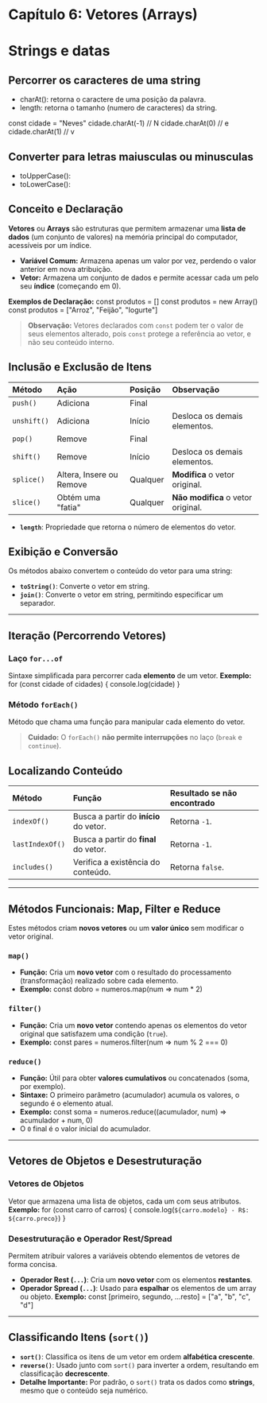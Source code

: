 # Capítulo 6: Vetores (Arrays)

# Strings e datas

## Percorrer os caracteres de uma string

- charAt(): retorna o caractere de uma posição da palavra.
- length: retorna o tamanho (numero de caracteres) da string.

const cidade = "Neves"
cidade.charAt(-1) // N
cidade.charAt(0) // e
cidade.charAt(1) // v

## Converter para letras maiusculas ou minusculas

- toUpperCase():
- toLowerCase():

## Conceito e Declaração

**Vetores** ou **Arrays** são estruturas que permitem armazenar uma **lista de dados** (um conjunto de valores) na memória principal do computador, acessíveis por um índice.

- **Variável Comum:** Armazena apenas um valor por vez, perdendo o valor anterior em nova atribuição.
- **Vetor:** Armazena um conjunto de dados e permite acessar cada um pelo seu **índice** (começando em 0).

**Exemplos de Declaração:**
const produtos = []
const produtos = new Array()
const produtos = ["Arroz", "Feijão", "Iogurte"]

> **Observação:** Vetores declarados com `const` podem ter o valor de seus elementos alterado, pois `const` protege a referência ao vetor, e não seu conteúdo interno.

## Inclusão e Exclusão de Itens

| Método      | Ação                     | Posição  | Observação                         |
| :---------- | :----------------------- | :------- | :--------------------------------- |
| `push()`    | Adiciona                 | Final    |                                    |
| `unshift()` | Adiciona                 | Início   | Desloca os demais elementos.       |
| `pop()`     | Remove                   | Final    |                                    |
| `shift()`   | Remove                   | Início   | Desloca os demais elementos.       |
| `splice()`  | Altera, Insere ou Remove | Qualquer | **Modifica** o vetor original.     |
| `slice()`   | Obtém uma "fatia"        | Qualquer | **Não modifica** o vetor original. |

- **`length`**: Propriedade que retorna o número de elementos do vetor.

## Exibição e Conversão

Os métodos abaixo convertem o conteúdo do vetor para uma string:

- **`toString()`**: Converte o vetor em string.
- **`join()`**: Converte o vetor em string, permitindo especificar um separador.

---

## Iteração (Percorrendo Vetores)

### Laço `for...of`

Sintaxe simplificada para percorrer cada **elemento** de um vetor.
**Exemplo:** for (const cidade of cidades) { console.log(cidade) }

### Método `forEach()`

Método que chama uma função para manipular cada elemento do vetor.

> **Cuidado:** O `forEach()` **não permite interrupções** no laço (`break` e `continue`).

## Localizando Conteúdo

| Método          | Função                                 | Resultado se não encontrado |
| :-------------- | :------------------------------------- | :-------------------------- |
| `indexOf()`     | Busca a partir do **início** do vetor. | Retorna `-1`.               |
| `lastIndexOf()` | Busca a partir do **final** do vetor.  | Retorna `-1`.               |
| `includes()`    | Verifica a existência do conteúdo.     | Retorna `false`.            |

---

## Métodos Funcionais: Map, Filter e Reduce

Estes métodos criam **novos vetores** ou um **valor único** sem modificar o vetor original.

### `map()`

- **Função:** Cria um **novo vetor** com o resultado do processamento (transformação) realizado sobre cada elemento.
- **Exemplo:** const dobro = numeros.map(num => num \* 2)

### `filter()`

- **Função:** Cria um **novo vetor** contendo apenas os elementos do vetor original que satisfazem uma condição (`true`).
- **Exemplo:** const pares = numeros.filter(num => num % 2 === 0)

### `reduce()`

- **Função:** Útil para obter **valores cumulativos** ou concatenados (soma, por exemplo).
- **Sintaxe:** O primeiro parâmetro (acumulador) acumula os valores, o segundo é o elemento atual.
- **Exemplo:** const soma = numeros.reduce((acumulador, num) => acumulador + num, 0)
- O `0` final é o valor inicial do acumulador.

---

## Vetores de Objetos e Desestruturação

### Vetores de Objetos

Vetor que armazena uma lista de objetos, cada um com seus atributos.
**Exemplo:** for (const carro of carros) { console.log(`${carro.modelo} - R$: ${carro.preco}`) }

### Desestruturação e Operador Rest/Spread

Permitem atribuir valores a variáveis obtendo elementos de vetores de forma concisa.

- **Operador Rest (`...`)**: Cria um **novo vetor** com os elementos **restantes**.
- **Operador Spread (`...`)**: Usado para **espalhar** os elementos de um array ou objeto.
  **Exemplo:** const [primeiro, segundo, ...resto] = ["a", "b", "c", "d"]

---

## Classificando Itens (`sort()`)

- **`sort()`**: Classifica os itens de um vetor em ordem **alfabética crescente**.
- **`reverse()`**: Usado junto com `sort()` para inverter a ordem, resultando em classificação **decrescente**.
- **Detalhe Importante:** Por padrão, o `sort()` trata os dados como **strings**, mesmo que o conteúdo seja numérico.
